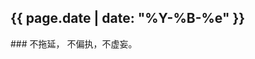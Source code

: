 <article id="note">
        <span><h2>{{ page.date | date: "%Y-%B-%e" }}</h2></span>  
        ### 不拖延， 不偏执，不虚妄。
</article>